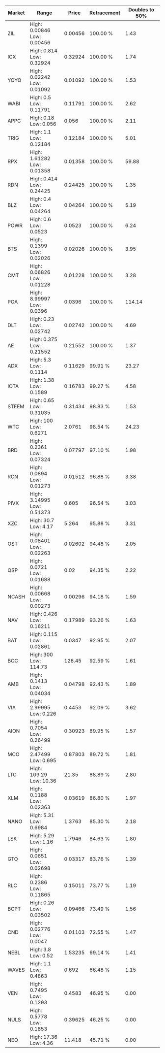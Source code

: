 | Market | Range | Price| Retracement | Doubles to 50% |
| --- | --- | --- | --- | --- |
| ZIL | High: 0.00846<br />Low: 0.00456 | 0.00456 | 100.00 % | 1.43 |
| ICX | High: 0.814<br />Low: 0.32924 | 0.32924 | 100.00 % | 1.74 |
| YOYO | High: 0.02242<br />Low: 0.01092 | 0.01092 | 100.00 % | 1.53 |
| WABI | High: 0.5<br />Low: 0.11791 | 0.11791 | 100.00 % | 2.62 |
| APPC | High: 0.18<br />Low: 0.056 | 0.056 | 100.00 % | 2.11 |
| TRIG | High: 1.1<br />Low: 0.12184 | 0.12184 | 100.00 % | 5.01 |
| RPX | High: 1.61282<br />Low: 0.01358 | 0.01358 | 100.00 % | 59.88 |
| RDN | High: 0.414<br />Low: 0.24425 | 0.24425 | 100.00 % | 1.35 |
| BLZ | High: 0.4<br />Low: 0.04264 | 0.04264 | 100.00 % | 5.19 |
| POWR | High: 0.6<br />Low: 0.0523 | 0.0523 | 100.00 % | 6.24 |
| BTS | High: 0.1399<br />Low: 0.02026 | 0.02026 | 100.00 % | 3.95 |
| CMT | High: 0.06826<br />Low: 0.01228 | 0.01228 | 100.00 % | 3.28 |
| POA | High: 8.99997<br />Low: 0.0396 | 0.0396 | 100.00 % | 114.14 |
| DLT | High: 0.23<br />Low: 0.02742 | 0.02742 | 100.00 % | 4.69 |
| AE | High: 0.375<br />Low: 0.21552 | 0.21552 | 100.00 % | 1.37 |
| ADX | High: 5.3<br />Low: 0.1114 | 0.11629 | 99.91 % | 23.27 |
| IOTA | High: 1.38<br />Low: 0.1589 | 0.16783 | 99.27 % | 4.58 |
| STEEM | High: 0.65<br />Low: 0.31035 | 0.31434 | 98.83 % | 1.53 |
| WTC | High: 100<br />Low: 0.6271 | 2.0761 | 98.54 % | 24.23 |
| BRD | High: 0.2361<br />Low: 0.07324 | 0.07797 | 97.10 % | 1.98 |
| RCN | High: 0.0894<br />Low: 0.01273 | 0.01512 | 96.88 % | 3.38 |
| PIVX | High: 3.14995<br />Low: 0.51373 | 0.605 | 96.54 % | 3.03 |
| XZC | High: 30.7<br />Low: 4.17 | 5.264 | 95.88 % | 3.31 |
| OST | High: 0.08401<br />Low: 0.02263 | 0.02602 | 94.48 % | 2.05 |
| QSP | High: 0.0721<br />Low: 0.01688 | 0.02 | 94.35 % | 2.22 |
| NCASH | High: 0.00668<br />Low: 0.00273 | 0.00296 | 94.18 % | 1.59 |
| NAV | High: 0.426<br />Low: 0.16211 | 0.17989 | 93.26 % | 1.63 |
| BAT | High: 0.115<br />Low: 0.02861 | 0.0347 | 92.95 % | 2.07 |
| BCC | High: 300<br />Low: 114.73 | 128.45 | 92.59 % | 1.61 |
| AMB | High: 0.1413<br />Low: 0.04034 | 0.04798 | 92.43 % | 1.89 |
| VIA | High: 2.99995<br />Low: 0.226 | 0.4453 | 92.09 % | 3.62 |
| AION | High: 0.7054<br />Low: 0.26499 | 0.30923 | 89.95 % | 1.57 |
| MCO | High: 2.47499<br />Low: 0.695 | 0.87803 | 89.72 % | 1.81 |
| LTC | High: 109.29<br />Low: 10.36 | 21.35 | 88.89 % | 2.80 |
| XLM | High: 0.1188<br />Low: 0.02363 | 0.03619 | 86.80 % | 1.97 |
| NANO | High: 5.31<br />Low: 0.6984 | 1.3763 | 85.30 % | 2.18 |
| LSK | High: 5.29<br />Low: 1.16 | 1.7946 | 84.63 % | 1.80 |
| GTO | High: 0.0651<br />Low: 0.02698 | 0.03317 | 83.76 % | 1.39 |
| RLC | High: 0.2386<br />Low: 0.11865 | 0.15011 | 73.77 % | 1.19 |
| BCPT | High: 0.26<br />Low: 0.03502 | 0.09466 | 73.49 % | 1.56 |
| CND | High: 0.02776<br />Low: 0.0047 | 0.01103 | 72.55 % | 1.47 |
| NEBL | High: 3.8<br />Low: 0.52 | 1.53235 | 69.14 % | 1.41 |
| WAVES | High: 1.1<br />Low: 0.4863 | 0.692 | 66.48 % | 1.15 |
| VEN | High: 0.7495<br />Low: 0.1293 | 0.4583 | 46.95 % | 0.00 |
| NULS | High: 0.5778<br />Low: 0.1853 | 0.39625 | 46.25 % | 0.00 |
| NEO | High: 17.36<br />Low: 4.36 | 11.418 | 45.71 % | 0.00 |
